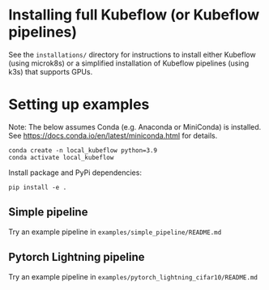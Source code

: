 # Installing full Kubeflow (or Kubeflow pipelines)

See the `installations/` directory for instructions to install either Kubeflow (using microk8s) or a simplified
installation of Kubeflow pipelines (using k3s) that supports GPUs.

# Setting up examples

Note: The below assumes Conda (e.g. Anaconda or MiniConda) is installed. See https://docs.conda.io/en/latest/miniconda.html for details.

```commandline
conda create -n local_kubeflow python=3.9
conda activate local_kubeflow
```

Install package and PyPi dependencies:
```commandline
pip install -e .
```

## Simple pipeline
Try an example pipeline in `examples/simple_pipeline/README.md`

## Pytorch Lightning pipeline
Try an example pipeline in `examples/pytorch_lightning_cifar10/README.md`
